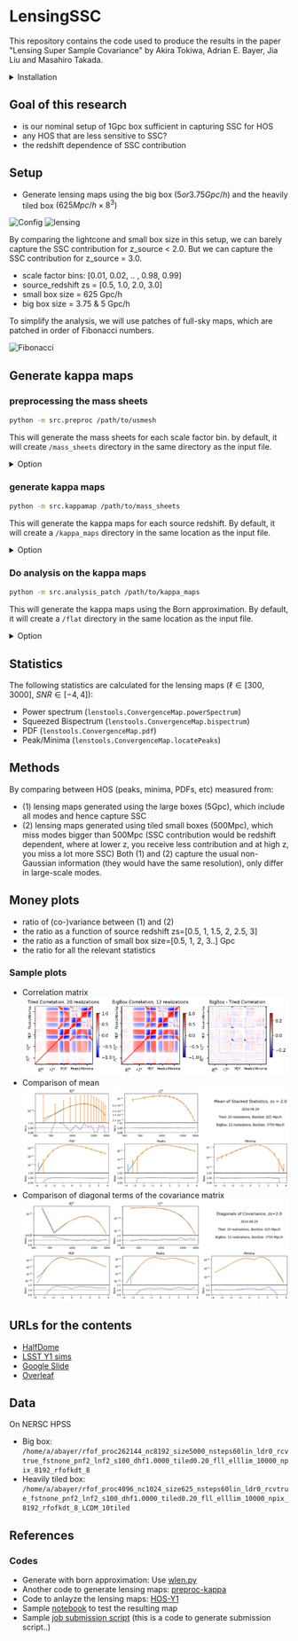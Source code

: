 # LensingSSC

This repository contains the code used to produce the results in the paper "Lensing Super Sample Covariance" by Akira Tokiwa, Adrian E. Bayer, Jia Liu and Masahiro Takada.

<details>

<summary>Installation</summary>

### Prerequisites

1. Install `nbodykit` via conda:
   ```sh
   conda install -c bccp nbodykit
    ```

2. Install classy via cobaya:
    ```sh
    python -m pip install cobaya --upgrade
    mkdir ./lib
    cobaya-install cosmo -p ./lib
    ```

### Install the remaining dependencies and package

1. Clone the repository:
    ```sh
    git clone https://github.com/atokiwaipmu/LensingSSC.git
    cd LensingSSC
    ```

2. Install the remaining dependencies and the package:
    ```sh
    python setup.py install
    ```
</details>

## Goal of this research
- is our nominal setup of 1Gpc box sufficient in capturing SSC for HOS
- any HOS that are less sensitive to SSC?
- the redshift dependence of SSC contribution

## Setup
- Generate lensing maps using the big box $`(5 or 3.75 Gpc/h)`$ and the heavily tiled box $`(625Mpc/h \times 8^3)`$

![Config](img/setting/light_cone_configuration.png)
![lensing](img/setting/lensefficiency.png)

By comparing the lightcone and small box size in this setup, we can barely capture the SSC contribution for z_source < 2.0.
But we can capture the SSC contribution for z_source = 3.0.
- scale factor bins: [0.01, 0.02, .. , 0.98, 0.99]
- source_redshift zs = [0.5, 1.0, 2.0, 3.0]
- small box size = 625 Gpc/h
- big box size = 3.75 & 5 Gpc/h

To simplify the analysis, we will use patches of full-sky maps, which are patched in order of Fibonacci numbers.

![Fibonacci](img/setting/fibonacci_grid.png)

## Generate kappa maps
### preprocessing the mass sheets
```sh
python -m src.preproc /path/to/usmesh
```
This will generate the mass sheets for each scale factor bin.
by default, it will create `/mass_sheets` directory in the same directory as the input file.
<details>

<summary>Option</summary>

- One can change the output directory by specifying the `--output` option.
- Data can be overwritten by specifying the `--overwrite` option.
```sh
python -m src.preproc /path/to/usmesh --output /path/to/mass_sheets --overwrite --config /path/to/config.yaml
```
</details>

### generate kappa maps
```sh
python -m src.kappamap /path/to/mass_sheets
```
This will generate the kappa maps for each source redshift. 
By default, it will create a `/kappa_maps` directory in the same location as the input file.
<details>

<summary>Option</summary>

- One can change the output directory by specifying the `--output` option.
- Data can be overwritten by specifying the `--overwrite` option.
- If needed, one can specify the source redshifts by giving the configuration file, through the `--config` option.
```sh
python -m src.kappamap /path/to/mass_sheets --output /path/to/kappa_maps --overwrite --config /path/to/config.yaml
```
</details>

### Do analysis on the kappa maps
```sh
python -m src.analysis_patch /path/to/kappa_maps 
```
This will generate the kappa maps using the Born approximation.
By default, it will create a `/flat` directory in the same location as the input file.
<details>

<summary>Option</summary>

- One can change the output directory by specifying the `--output` option.
- Data can be overwritten by specifying the `--overwrite` option.
- If needed, one can specify the analysis settings by giving the configuration file, through the `--config` option.
```sh
python -m src.analysis_patch /path/to/kappa_maps --output /path/to/flat --overwrite --config /path/to/config.yaml
```

</details>

## Statistics
The following statistics are calculated for the lensing maps ($`\ell \in [300, 3000]`$, $`SNR \in [-4, 4]`$):
- Power spectrum (`lenstools.ConvergenceMap.powerSpectrum`)
- Squeezed Bispectrum (`lenstools.ConvergenceMap.bispectrum`)
- PDF (`lenstools.ConvergenceMap.pdf`)
- Peak/Minima (`lenstools.ConvergenceMap.locatePeaks`)

## Methods
By comparing between HOS (peaks, minima, PDFs, etc) measured from:
- (1) lensing maps generated using the large boxes (5Gpc), which include all modes and hence capture SSC
- (2) lensing maps generated using tiled small boxes (500Mpc), which miss modes bigger than 500Mpc (SSC contribution would be redshift dependent, where at lower z, you receive less contribution and at high z, you miss a lot more SSC)
Both (1) and (2) capture the usual non-Gaussian information (they would have the same resolution), only differ in large-scale modes. 

## Money plots
- ratio of (co-)variance between (1) and (2) 
- the ratio as a function of source redshift zs=[0.5, 1, 1.5, 2, 2.5, 3]
- the ratio as a function of small box size=[0.5, 1, 2, 3..] Gpc
- the ratio for all the relevant statistics

### Sample plots
- Correlation matrix
![Correlation](img/comparison/correlation_zs2.0_oa10_sl2_ngal30.png)
- Comparison of mean
![mean](img/comparison/mean_zs2.0_oa10_sl2_ngal30.png)
- Comparison of diagonal terms of the covariance matrix
![diagonal](img/comparison/diagonal_zs2.0_oa10_sl2_ngal30.png)

## URLs for the contents
- [HalfDome](https://halfdomesims.github.io/)
- [LSST Y1 sims](https://docs.google.com/document/d/1wUc5joml9FFDijslaQth3-gvAAmvqU2NrVMbUUjOCyI/edit)
- [Google Slide](https://docs.google.com/presentation/d/1pFHoPImFvwqnGVIz9azB3b0borwAqdktTghcXhbc2AA/edit#slide=id.g2943db99aa6_0_0)
- [Overleaf](https://www.overleaf.com/7662955643hwqybxnpdfmk#0a185c)

## Data
On NERSC HPSS
- Big box: `/home/a/abayer/rfof_proc262144_nc8192_size5000_nsteps60lin_ldr0_rcvtrue_fstnone_pnf2_lnf2_s100_dhf1.0000_tiled0.20_fll_elllim_10000_npix_8192_rfofkdt_8`
- Heavily tiled box: `/home/a/abayer/rfof_proc4096_nc1024_size625_nsteps60lin_ldr0_rcvtrue_fstnone_pnf2_lnf2_s100_dhf1.0000_tiled0.20_fll_elllim_10000_npix_8192_rfofkdt_8_LCDM_10tiled`

## References

### Codes
- Generate with born approximation: Use [wlen.py](https://github.com/bccp/simplehod/blob/master/scripts/wlen.py)
- Another code to generate lensing maps: [preproc-kappa](https://github.com/HalfDomeSims/preproc-kappa.git)
- Code to anlayze the lensing maps: [HOS-Y1](https://github.com/LSSTDESC/HOS-Y1-prep.git)
- Sample [notebook](https://github.com/liuxx479/CorrelatedSims/blob/master/hack_crowncanyon_kappa.ipynb) to test the resulting map
- Sample [job submission script](https://github.com/liuxx479/CorrelatedSims/blob/master/sbatch_gen.py ) (this is a code to generate submission script..)
